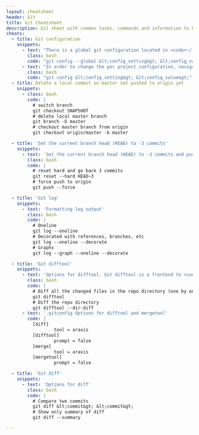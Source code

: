 ```yaml
---
layout: cheatsheet
header: Git
title: Git Cheatsheet
description: Git sheet with common tasks, commands and information to help manage version control with git.
cheats:
  - title: Git configuration
    snippets:
      - text: "There is a global git configuration located in <code>~/.gitconfig</code> and a per project configuration located at <code>&lt;project-path&gt;/.git/config</code>. In order to change the global config edit the corresponding file use the following command"
        class: bash
        code: "git config --global &lt;config_setting&gt; &lt;config_value&gt;"
      - text: "In order to change the per project configuration, navigate into the project directory and use the following command"
        class: bash
        code: "git config &lt;config_setting&gt; &lt;config_value&gt;"
  - title: Delete a local commit on master not pushed to origin yet
    snippets:
      - class: bash
        code: |
          # switch branch
          git checkout SNAPSHOT
          # delete local master branch
          git branch -D master
          # checkout master branch from origin
          git checkout origin/master -b master

  - title: 'Set the current branch head (HEAD) to -3 commits'
    snippets:
      - text: 'Set the current branch head (HEAD) to -3 commits and push to origin'
        class: bash
        code: |
          # reset hard and go back 3 commits
          git reset --hard HEAD~3
          # force push to origin
          git push --force

  - title: 'Git log'
    snippets:
      - text: 'Formatting log output'
        class: bash
        code: |
          # Oneline
          git log --oneline
          # Decorated with references, branches, etc
          git log --oneline --decorate
          # Graphs
          git log --graph --oneline --decorate

  - title: 'Git difftool'
    snippets:
      - text: 'Options for difftool. Git difftool is a frontend to <code>git diff</code> and accepts the same options and arguments.'
        class: bash
        code: |
          # Diff all the changed files in the repo directory (one by one)
          git difftool
          # Diff the repo directory
          git difftool --dir-diff
      - text: '.gitconfig Options for difftool and mergetool'
        code: |
          [diff]
                  tool = araxis
          [difftool]
                  prompt = false
          [merge]
                  tool = araxis
          [mergetool]
                  prompt = false

  - title: 'Git diff'
    snippets:
      - text: 'Options for diff'
        class: bash
        code: |
          # Compare two commits
          git diff &lt;commit&gt; &lt;commit&gt;
          # Show only summary of diff
          git diff --summary

---
```


